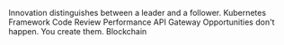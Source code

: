 Innovation distinguishes between a leader and a follower. Kubernetes Framework Code Review Performance API Gateway Opportunities don't happen. You create them. Blockchain

